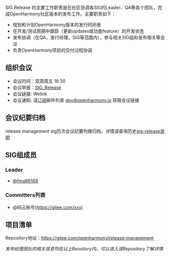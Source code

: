 SIG Release 的主要工作职责是在社区协调各SIG的Leader、QA等各个团队，完成OpenHarmony社区版本的发布工作。主要职责如下：

- 规划和计划OpenHarmony版本的发行时间表
- 在开发/测试周期中跟踪（更新updates或功能feature）的开发状态
- 发布协调（在QA，发行经理，SIG等范围内），参与相关SIG组和发布相关等会议
- 负责OpenHarmony项目的交付过程协调



## 组织会议
 - 会议时间：双周周五 16:30
 - 会议申报：[SIG_Release](https://shimo.im/sheets/KH3tTqXqctGWg3Vj/MODOC)
 - 会议链接: Welink
 - 会议通知: 请[订阅](https://lists.openatom.io/postorius/lists/dev.openharmony.io)邮件列表 dev@openharmony.io 获取会议链接


## 会议纪要归档
release management sig历次会议纪要均做归档，详情请查询历史[sig-release说明](https://gitee.com/openharmony/community/tree/master/sig/sig-release/meetings)

## SIG组成员
 
### Leader
 - [@fma66169](https://gitee.com/fma66169)
 
### Committers列表
- @码云账号(https://gitee.com/xxx)


## 项目清单

Repository地址：https://gitee.com/openharmony/release-management

*发布经理团队的相关信息均在以上Reository内，可以进入该Repository了解详情*
